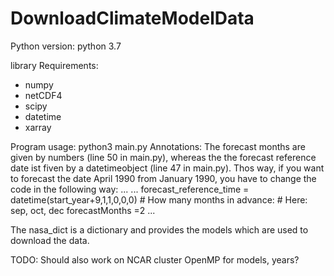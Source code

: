 # DownloadClimateModelData
Python version: python 3.7

library Requirements:
 - numpy
 - netCDF4
 - scipy
 - datetime
 - xarray


Program usage: python3 main.py
Annotations: 
The forecast months are given by numbers (line 50 in main.py), whereas the the forecast reference date ist fiven by a datetimeobject (line 47 in main.py).  Thos way, if you want to forecast the date April 1990 from January 1990, you have to change the code in the following way:
...
    ...
            forecast_reference_time = datetime(start_year+9,1,1,0,0,0)
            # How many months in advance: 
            # Here: sep, oct, dec
            forecastMonths =2
...

The nasa_dict is a dictionary and provides the models which are used to download the data.

TODO:
Should also work on NCAR cluster
OpenMP for models, years?
